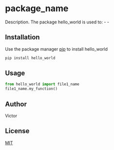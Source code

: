 # package_name

Description. 
The package hello_world is used to:
	- 
	-

## Installation

Use the package manager [pip](https://pip.pypa.io/en/stable/) to install hello_world

```bash
pip install hello_world
```

## Usage

```python
from hello_world import file1_name
file1_name.my_function()
```

## Author
Victor

## License
[MIT](https://choosealicense.com/licenses/mit/)